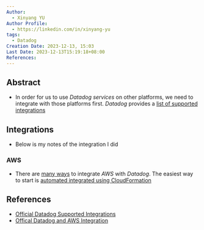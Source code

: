 ```yaml
---
Author:
  - Xinyang YU
Author Profile:
  - https://linkedin.com/in/xinyang-yu
tags:
  - Datadog
Creation Date: 2023-12-13, 15:03
Last Date: 2023-12-13T15:19:18+08:00
References: 
---
```

## Abstract
- In order for us to use *Datadog services* on other platforms, we need to integrate with those platforms first. *Datadog* provides a [list of supported integrations](https://docs.datadoghq.com/integrations/#all)

## Integrations
- Below is my notes of the integration I did
### AWS
- There are [many ways](https://docs.datadoghq.com/integrations/amazon_web_services/) to integrate *AWS* with *Datadog*. The easiest way to start is [automated integrated using CloudFormation](https://docs.datadoghq.com/getting_started/integrations/aws/)


## References
- [Official Datadog Supported Integrations](https://docs.datadoghq.com/integrations/#all)
- [Offical Datadog and AWS Integration](https://docs.datadoghq.com/integrations/amazon_web_services/)